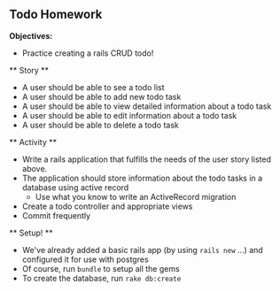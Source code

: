 ## Todo Homework

**Objectives:**

* Practice creating a rails CRUD todo!

** Story **

* A user should be able to see a todo list
* A user should be able to add new todo task
* A user should be able to view detailed information about a todo task
* A user should be able to edit information about a todo task
* A user should be able to delete a todo task


** Activity ** 
* Write a rails application that fulfills the needs of the user story listed above.
* The application should store information about the todo tasks in a database using active record 
   * Use what you know to write an ActiveRecord migration
* Create a todo controller and appropriate views
* Commit frequently

** Setup! ** 
* We've already added a basic rails app (by using `rails new` ...)  and configured it for use with postgres
* Of course, run `bundle` to setup all the gems
* To create the database, run `rake db:create` 
